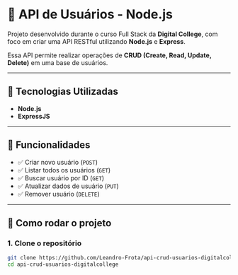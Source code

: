# 👤 API de Usuários - Node.js

Projeto desenvolvido durante o curso Full Stack da **Digital College**, com foco em criar uma API RESTful utilizando **Node.js** e **Express**.

Essa API permite realizar operações de **CRUD (Create, Read, Update, Delete)** em uma base de usuários.

---

## 🚀 Tecnologias Utilizadas

- **Node.js**
- **ExpressJS**

---

## 📌 Funcionalidades

- ✅ Criar novo usuário (`POST`)
- ✅ Listar todos os usuários (`GET`)
- ✅ Buscar usuário por ID (`GET`)
- ✅ Atualizar dados de usuário (`PUT`)
- ✅ Remover usuário (`DELETE`)

---

## 🔧 Como rodar o projeto

### 1. Clone o repositório
```bash
git clone https://github.com/Leandro-Frota/api-crud-usuarios-digitalcollege.git
cd api-crud-usuarios-digitalcollege
